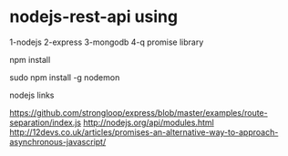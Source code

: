 # nodejs-rest-api using
1-nodejs
2-express
3-mongodb
4-q promise library

npm install

sudo npm install -g nodemon

nodejs links

https://github.com/strongloop/express/blob/master/examples/route-separation/index.js
http://nodejs.org/api/modules.html
http://12devs.co.uk/articles/promises-an-alternative-way-to-approach-asynchronous-javascript/
